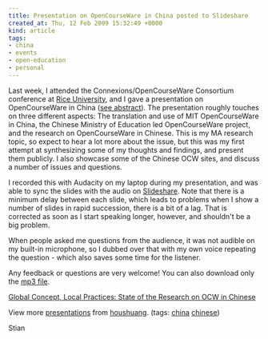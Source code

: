 ```yaml
---
title: Presentation on OpenCourseWare in China posted to Slideshare
created_at: Thu, 12 Feb 2009 15:32:49 +0000
kind: article
tags:
- china
- events
- open-education
- personal
---
```


Last week, I attended the Connexions/OpenCourseWare Consortium
conference at [Rice University](http://www.rice.edu/ "Rice University"),
and I gave a presentation on OpenCourseWare in China ([see
abstract](http://reganmian.net/blog/2009/01/25/global-concept-local-practices-state-of-the-research-on-ocw-in-chinese/)).
The presentation roughly touches on three different aspects: The
translation and use of MIT OpenCourseWare in China, the Chinese Ministry
of Education led OpenCourseWare project, and the research on
OpenCourseWare in Chinese. This is my MA research topic, so expect to
hear a lot more about the issue, but this was my first attempt at
synthesizing some of my thoughts and findings, and present them
publicly. I also showcase some of the Chinese OCW sites, and discuss a
number of issues and questions.

I recorded this with Audacity on my laptop during my presentation, and
was able to sync the slides with the audio on
[Slideshare](http://slideshare.net/ "SlideShare"). Note that there is a
minimum delay between each slide, which leads to problems when I show a
number of slides in rapid succession, there is a bit of a lag. That is
corrected as soon as I start speaking longer, however, and shouldn't be
a big problem.

When people asked me questions from the audience, it was not audible on
my built-in microphone, so I dubbed over that with my own voice
repeating the question - which also saves some time for the listener.

Any feedback or questions are very welcome! You can also download only
the [mp3 file](http://reganmian.net/files/ChineseOCWtalkHouston.mp3).

[Global Concept, Local Practices: State of the Research on OCW in
Chinese](http://www.slideshare.net/houshuang/global-concept-local-practices-state-of-the-research-on-ocw-in-chinese-1010243?type=powerpoint "Global Concept, Local Practices: State of the Research on OCW in Chinese")

View more [presentations](http://www.slideshare.net/) from
[houshuang](http://www.slideshare.net/houshuang). (tags:
[china](http://slideshare.net/tag/china)
[chinese](http://slideshare.net/tag/chinese))

Stian

